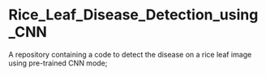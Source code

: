 # Rice_Leaf_Disease_Detection_using_CNN
A repository containing a code to detect the disease on a rice leaf image using pre-trained CNN mode;
